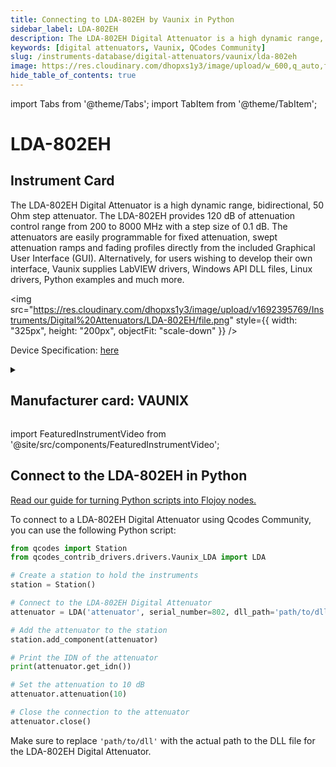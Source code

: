 ```yaml
---
title: Connecting to LDA-802EH by Vaunix in Python
sidebar_label: LDA-802EH
description: The LDA-802EH Digital Attenuator is a high dynamic range, bidirectional, 50 Ohm step attenuator. The LDA-802EH provides 120 dB of attenuation control range from 200 to 8000 MHz with a step size of 0.1 dB. The attenuators are easily programmable for fixed attenuation, swept attenuation ramps and fading profiles directly from the included Graphical User Interface (GUI). Alternatively, for users wishing to develop their own interface, Vaunix supplies LabVIEW drivers, Windows API DLL files, Linux drivers, Python examples and much more.
keywords: [digital attenuators, Vaunix, QCodes Community]
slug: /instruments-database/digital-attenuators/vaunix/lda-802eh
image: https://res.cloudinary.com/dhopxs1y3/image/upload/w_600,q_auto,f_auto/v1692395769/Instruments/Digital%20Attenuators/LDA-802EH/file.jpg
hide_table_of_contents: true
---
```


import Tabs from '@theme/Tabs';
import TabItem from '@theme/TabItem';

# LDA-802EH

## Instrument Card

<div className="flex">

<div>

The LDA-802EH Digital Attenuator is a high dynamic range, bidirectional, 50 Ohm step attenuator. The LDA-802EH provides 120 dB of attenuation control range from 200 to 8000 MHz with a step size of 0.1 dB. The attenuators are easily programmable for fixed attenuation, swept attenuation ramps and fading profiles directly from the included Graphical User Interface (GUI). Alternatively, for users wishing to develop their own interface, Vaunix supplies LabVIEW drivers, Windows API DLL files, Linux drivers, Python examples and much more.

</div>

<img src="https://res.cloudinary.com/dhopxs1y3/image/upload/v1692395769/Instruments/Digital%20Attenuators/LDA-802EH/file.png" style={{ width: "325px", height: "200px", objectFit: "scale-down" }} />

</div>

<div className="flex text-center">

<p>Device Specification: <a target="\_blank" href="https://vaunix.com/resources/digital%20attenuators-datasheet.pdf">here</a></p>

</div>

<details style={{ marginTop: "15px"}}>
<summary><h2>Manufacturer card: VAUNIX</h2></summary>

<img src="https://res.cloudinary.com/dhopxs1y3/image/upload/v1692125985/Instruments/Vendor%20Logos/Vaunix.png" style={{ width: "100%", height: "170px",objectFit: "scale-down" }} />

Vaunix Technology Corp. designs, manufactures, and services RF and microwave test equipment and digital radio communications products. Utilizing our deep RF and software engineering expertise, rooted in microwave radio and wireless equipment repair and testing, Vaunix developed the Lab Brick® family of electronic test products, which set a new standard for cost, size, and simplicity of wireless testing devices. Powered by a USB connection and controlled by easy-to-use, graphical-user-interface (GUI) software, Lab Bricks have been designed to meet the needs of wireless engineers and technicians who want to create flexible, customized system solutions either in the lab or in the field. We 've expanded our Lab Brick® family of electronic test products to include Attenuator Matrix solutions that double as Wireless [Handover Test Systems](https://vaunix.com/handover-test-systems/) to give our test technicians and product engineers the advanced capability to solve unique wireless _handover _testing challenges and bring affordability, functionality, reliability and simplicity to the microwave test bench.

<ul>
  <li>Headquarters: USA</li>
  <li>Yearly Revenue (millions, USD): 5.0</li>
  <li>Vendor Website: <a href="https://vaunix.com/">here</a></li>
</ul>
</details>

import FeaturedInstrumentVideo from '@site/src/components/FeaturedInstrumentVideo';

<FeaturedInstrumentVideo category='DIGITAL_ATTENUATORS' manufacturer='VAUNIX'></FeaturedInstrumentVideo>


## Connect to the LDA-802EH in Python

[Read our guide for turning Python scripts into Flojoy nodes.](https://docs.flojoy.ai/custom-nodes/creating-custom-node/)
<Tabs>

<TabItem value="Flojoy" label="Flojoy" className="flojoy-instrument-tabs">

<NodeCardCollection category='DIGITAL_ATTENUATORS' manufacturer='VAUNIX'></NodeCardCollection>

</TabItem>
<TabItem value="QCodes Community" label="QCodes Community">

To connect to a LDA-802EH Digital Attenuator using Qcodes Community, you can use the following Python script:

```python
from qcodes import Station
from qcodes_contrib_drivers.drivers.Vaunix_LDA import LDA

# Create a station to hold the instruments
station = Station()

# Connect to the LDA-802EH Digital Attenuator
attenuator = LDA('attenuator', serial_number=802, dll_path='path/to/dll')

# Add the attenuator to the station
station.add_component(attenuator)

# Print the IDN of the attenuator
print(attenuator.get_idn())

# Set the attenuation to 10 dB
attenuator.attenuation(10)

# Close the connection to the attenuator
attenuator.close()
```

Make sure to replace `'path/to/dll'` with the actual path to the DLL file for the LDA-802EH Digital Attenuator.

</TabItem>
</Tabs>